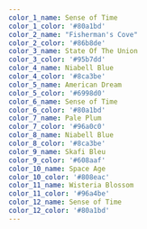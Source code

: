 ```yaml
---
color_1_name: Sense of Time
color_1_color: '#80a1bd'
color_2_name: "Fisherman's Cove"
color_2_color: '#86b8de'
color_3_name: State Of The Union
color_3_color: '#95b7dd'
color_4_name: Niabell Blue
color_4_color: '#8ca3be'
color_5_name: American Dream
color_5_color: '#6998d0'
color_6_name: Sense of Time
color_6_color: '#80a1bd'
color_7_name: Pale Plum
color_7_color: '#96a0c0'
color_8_name: Niabell Blue
color_8_color: '#8ca3be'
color_9_name: Skafi Bleu
color_9_color: '#608aaf'
color_10_name: Space Age
color_10_color: '#808eac'
color_11_name: Wisteria Blossom
color_11_color: '#96a4be'
color_12_name: Sense of Time
color_12_color: '#80a1bd'
---
```

